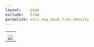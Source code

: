 ```yaml
---
layout:    page
exclude:   true
permalink: esri_map_book_tree_density
---
```


<table style="width:120%">
  <tr>
	<th></th>
  </tr>
  <tr>
    <td style="width:100%"><img src="https://raw.githubusercontent.com/hglick/hglick.github.io/master/_images/Large/Esri_Map_Book_Tree_Density_Scaled_180dpi.png" align="left"></td>
  </tr>
</table>